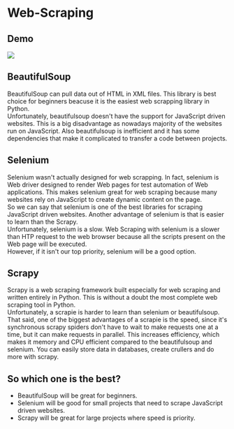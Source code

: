 # Web-Scraping

## Demo
![](images/twitter_bot.gif)

## BeautifulSoup
BeautifulSoup can pull data out of HTML in XML files. This library is best choice for beginners beacuse it is the easiest web scrapping library in Python.  
Unfortunately, beautifulsoup doesn't have the support for JavaScript driven websites. This is a big disadvantage as nowadays majority of the websites run on JavaScript. Also beautifulsoup is inefficient and it has some dependencies that make it complicated to transfer a code between projects.

## Selenium
Selenium wasn't actually designed for web scrapping. In fact, selenium is Web driver designed to render Web pages for test automation of Web applications. This makes selenium great for web scraping because many websites rely on JavaScript to create dynamic content on the page.  
So we can say that selenium is one of the best libraries for scraping JavaScript driven websites. Another advantage of selenium is that is easier to learn than the Scrapy.  
Unfortunately, selenium is a slow. Web Scraping with selenium is a slower than HTP request to the web browser because all the scripts present
on the Web page will be executed.  
However, if it isn't our top priority, selenium will be a good option.

## Scrapy
Scrapy is a web scraping framework built especially for web scraping and written entirely in Python. This is without a doubt the most complete web scraping tool in Python.  
Unfortunately, a scrapie is harder to learn than selenium or beautifulsoup.  
That said, one of the biggest advantages of a scrapie is the speed, since it's synchronous scrapy spiders don't have to wait to make requests one at a time, but it can make requests in parallel. This increases efficiency, which makes it memory and CPU efficient compared to the beautifulsoup and selenium. You can easily store data in databases, create crullers and do more with scrapy.

## So which one is the best?
- BeautifulSoup will be great for beginners.
- Selenium will be good for small projects that need to scrape JavaScript driven websites.
- Scrapy will be great for large projects where speed is priority.